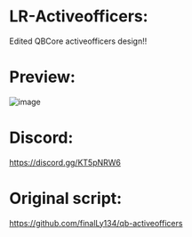 # LR-Activeofficers:
Edited QBCore activeofficers design!!
# Preview:
![image](https://user-images.githubusercontent.com/99270302/176643157-904ff8c9-3ef3-42d1-9bd2-c57851d22325.png)
# Discord:
https://discord.gg/KT5pNRW6
# Original script:
https://github.com/finalLy134/qb-activeofficers
